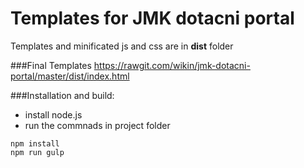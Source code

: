 Templates for JMK dotacni portal
========

Templates and minificated js and css are in **dist** folder

###Final Templates
https://rawgit.com/wikin/jmk-dotacni-portal/master/dist/index.html

###Installation and build:
* install node.js
* run the commnads in project folder

```
npm install
npm run gulp
```


